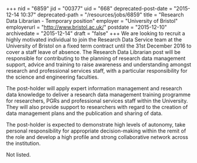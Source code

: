 +++
nid = "6859"
jid = "00377"
uid = "668"
deprecated-post-date = "2015-12-14 10:37"
deprecated-path = "/resources/jobs/6859"
title = "Research Data Librarian - Temporary position"
employer = "University of Bristol"
employerurl = "http://www.bristol.ac.uk/"
postdate = "2015-12-10"
archivedate = "2015-12-14"
draft = "false"
+++
We are looking to recruit a highly motivated individual to join the
Research Data Service team at the University of Bristol on a fixed term
contract until the 31st December 2016 to cover a staff leave of absence.
The Research Data Librarian post will be responsible for contributing to
the planning of research data management support, advice and training to
raise awareness and understanding amongst research and professional
services staff, with a particular responsibility for the science and
engineering faculties.

The post-holder will apply expert information management and research
data knowledge to deliver a research data management training programme
for researchers, PGRs and professional services staff within the
University. They will also provide support to researchers with regard to
the creation of data management plans and the publication and sharing of
data.

The post-holder is expected to demonstrate high levels of autonomy, take
personal responsibility for appropriate decision-making within the remit
of the role and develop a high profile and strong collaborative network
across the institution.
  
Not listed.
